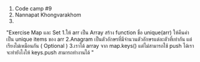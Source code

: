 1. Code camp #9
2. Nannapat Khongvarakhom
3. 

"Exercise Map และ Set
1.ให้ arr เป็น Array สร้าง function ชื่อ unique(arr) ให้คืนค่าเป็น unique items ของ arr
2.Anagram เป็นตัวอักษรที่มีจำนวนตัวอักษรแต่ละตัวที่เท่ากัน แต่เรียงไม่เหมือนกัน ( Optional )
3.เราได้ array จาก map.keys() แต่ไม่สามารถใช้ push ได้เราจะทำยังไงให้ keys.push สามารถทำงานได้
"